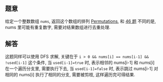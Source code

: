 ## 题意

给定一个整数数组 `nums`, 返回这个数组的排列 [Permutations](https://en.wikipedia.org/wiki/Permutation), 和 [46 题](https://leetcode150.xhu.me/46) 不同的是, nums 里可能有重复数字, 需要对结果数组进行去重处理.

## 解答

这题同样可以使用 DFS 求解, 关键在于 `i > 0 && nums[i] == nums[i-1] && !used[i-1]` 这个条件, 当 `used[i-1]=true` 时, 表示相邻的 nums[i-1] 和 nums[i] 在一个遍历分支里, 需要执行下去, 当 `used[i-1]=false` 时, 表示跳过 nums[i-1] 对相同的 nums[i] 执行了相同的分支, 需要被剪枝, 这样遍历完可得结果.